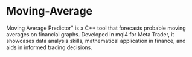 # Moving-Average
Moving Average Predictor" is a C++ tool that forecasts probable moving averages on financial graphs. Developed in mql4 for Meta Trader, it showcases data analysis skills, mathematical application in finance, and aids in informed trading decisions.
